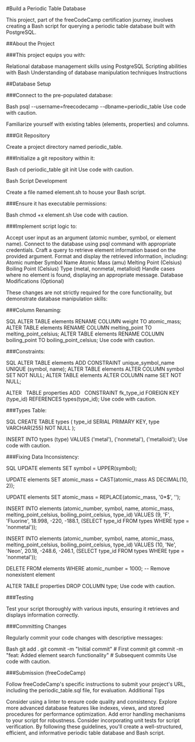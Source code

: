 #Build a Periodic Table Database

This project, part of the freeCodeCamp certification journey, involves creating a Bash script for querying a periodic table database built with PostgreSQL.

##About the Project

###This project equips you with:

Relational database management skills using PostgreSQL
Scripting abilities with Bash
Understanding of database manipulation techniques
Instructions

##Database Setup

###Connect to the pre-populated database:

Bash
psql --username=freecodecamp --dbname=periodic_table
Use code with caution.

Familiarize yourself with existing tables (elements, properties) and columns.

###Git Repository

Create a project directory named periodic_table.

###Initialize a git repository within it:

Bash
cd periodic_table
git init
Use code with caution.

Bash Script Development

Create a file named element.sh to house your Bash script.

###Ensure it has executable permissions:

Bash
chmod +x element.sh
Use code with caution.

###Implement script logic to:

Accept user input as an argument (atomic number, symbol, or element name).
Connect to the database using psql command with appropriate credentials.
Craft a query to retrieve element information based on the provided argument.
Format and display the retrieved information, including:
Atomic number
Symbol
Name
Atomic Mass (amu)
Melting Point (Celsius)
Boiling Point (Celsius)
Type (metal, nonmetal, metalloid)
Handle cases where no element is found, displaying an appropriate message.
Database Modifications (Optional)

These changes are not strictly required for the core functionality, but demonstrate database manipulation skills:

###Column Renaming:

SQL
ALTER TABLE elements RENAME COLUMN weight TO atomic_mass;
ALTER TABLE elements RENAME COLUMN melting_point TO melting_point_celsius;
ALTER TABLE elements RENAME COLUMN boiling_point TO boiling_point_celsius;
Use code with caution.

###Constraints:

SQL
ALTER TABLE elements
ADD CONSTRAINT unique_symbol_name UNIQUE (symbol, name);
ALTER TABLE elements
ALTER COLUMN symbol SET NOT NULL;
ALTER TABLE elements
ALTER COLUMN name SET NOT NULL;

ALTER   
 TABLE properties
ADD   
 CONSTRAINT fk_type_id FOREIGN KEY (type_id)
REFERENCES types(type_id);
Use code with caution.

###Types Table:

SQL
CREATE TABLE types (
  type_id SERIAL PRIMARY KEY,
  type VARCHAR(255) NOT NULL
);

INSERT INTO types (type) VALUES ('metal'), ('nonmetal'), ('metalloid');
Use code with caution.

###Fixing Data Inconsistency:

SQL
UPDATE elements
SET symbol = UPPER(symbol);

UPDATE elements
SET atomic_mass = CAST(atomic_mass AS DECIMAL(10, 2));

UPDATE elements
SET atomic_mass = REPLACE(atomic_mass, '0*$', '');

INSERT INTO elements (atomic_number, symbol, name, atomic_mass, melting_point_celsius, boiling_point_celsius, type_id)
VALUES (9, 'F', 'Fluorine', 18.998, -220, -188.1, (SELECT type_id FROM types WHERE type = 'nonmetal'));

INSERT INTO elements (atomic_number, symbol, name, atomic_mass, melting_point_celsius, boiling_point_celsius, type_id)
VALUES (10, 'Ne', 'Neon', 20.18, -248.6, -246.1, (SELECT type_id FROM types WHERE type = 'nonmetal'));

DELETE FROM elements WHERE atomic_number = 1000; -- Remove nonexistent element

ALTER TABLE properties DROP COLUMN type;
Use code with caution.

###Testing

Test your script thoroughly with various inputs, ensuring it retrieves and displays information correctly.

###Committing Changes

Regularly commit your code changes with descriptive messages:

Bash
git add .
git commit -m "Initial commit" # First commit
git commit -m "feat: Added element search functionality" # Subsequent commits
Use code with caution.




###Submission (freeCodeCamp)

Follow freeCodeCamp's specific instructions to submit your project's URL, including the periodic_table.sql file, for evaluation.
Additional Tips

Consider using a linter to ensure code quality and consistency.
Explore more advanced database features like indexes, views, and stored procedures for performance optimization.
Add error handling mechanisms to your script for robustness.
Consider incorporating unit tests for script verification.
By following these guidelines, you'll create a well-structured, efficient, and informative periodic table database and Bash script.